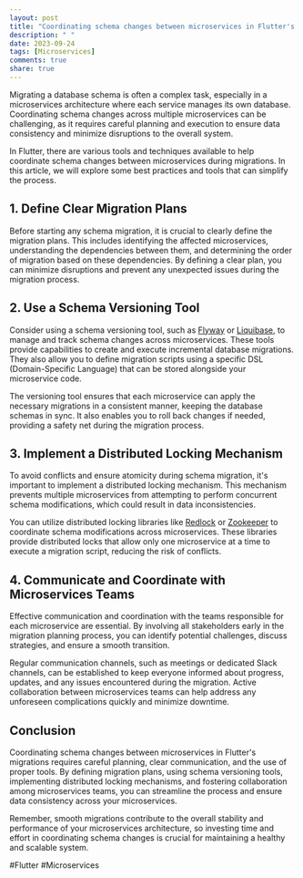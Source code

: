 ```yaml
---
layout: post
title: "Coordinating schema changes between microservices in Flutter's migrations"
description: " "
date: 2023-09-24
tags: [Microservices]
comments: true
share: true
---
```


Migrating a database schema is often a complex task, especially in a microservices architecture where each service manages its own database. Coordinating schema changes across multiple microservices can be challenging, as it requires careful planning and execution to ensure data consistency and minimize disruptions to the overall system.

In Flutter, there are various tools and techniques available to help coordinate schema changes between microservices during migrations. In this article, we will explore some best practices and tools that can simplify the process.

## 1. Define Clear Migration Plans

Before starting any schema migration, it is crucial to clearly define the migration plans. This includes identifying the affected microservices, understanding the dependencies between them, and determining the order of migration based on these dependencies. By defining a clear plan, you can minimize disruptions and prevent any unexpected issues during the migration process.

## 2. Use a Schema Versioning Tool

Consider using a schema versioning tool, such as [Flyway](https://flywaydb.org/) or [Liquibase](https://www.liquibase.org/), to manage and track schema changes across microservices. These tools provide capabilities to create and execute incremental database migrations. They also allow you to define migration scripts using a specific DSL (Domain-Specific Language) that can be stored alongside your microservice code.

The versioning tool ensures that each microservice can apply the necessary migrations in a consistent manner, keeping the database schemas in sync. It also enables you to roll back changes if needed, providing a safety net during the migration process.

## 3. Implement a Distributed Locking Mechanism

To avoid conflicts and ensure atomicity during schema migration, it's important to implement a distributed locking mechanism. This mechanism prevents multiple microservices from attempting to perform concurrent schema modifications, which could result in data inconsistencies.

You can utilize distributed locking libraries like [Redlock](https://redis.io/topics/distlock) or [Zookeeper](https://zookeeper.apache.org/) to coordinate schema modifications across microservices. These libraries provide distributed locks that allow only one microservice at a time to execute a migration script, reducing the risk of conflicts.

## 4. Communicate and Coordinate with Microservices Teams

Effective communication and coordination with the teams responsible for each microservice are essential. By involving all stakeholders early in the migration planning process, you can identify potential challenges, discuss strategies, and ensure a smooth transition.

Regular communication channels, such as meetings or dedicated Slack channels, can be established to keep everyone informed about progress, updates, and any issues encountered during the migration. Active collaboration between microservices teams can help address any unforeseen complications quickly and minimize downtime.

## Conclusion

Coordinating schema changes between microservices in Flutter's migrations requires careful planning, clear communication, and the use of proper tools. By defining migration plans, using schema versioning tools, implementing distributed locking mechanisms, and fostering collaboration among microservices teams, you can streamline the process and ensure data consistency across your microservices.

Remember, smooth migrations contribute to the overall stability and performance of your microservices architecture, so investing time and effort in coordinating schema changes is crucial for maintaining a healthy and scalable system.

#Flutter #Microservices